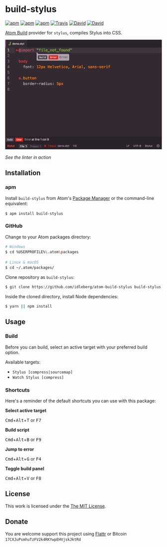 # build-stylus

[![apm](https://img.shields.io/apm/l/build-stylus.svg?style=flat-square)](https://atom.io/packages/build-stylus)
[![apm](https://img.shields.io/apm/v/build-stylus.svg?style=flat-square)](https://atom.io/packages/build-stylus)
[![apm](https://img.shields.io/apm/dm/build-stylus.svg?style=flat-square)](https://atom.io/packages/build-stylus)
[![Travis](https://img.shields.io/travis/idleberg/atom-build-stylus.svg?style=flat-square)](https://travis-ci.org/idleberg/atom-build-stylus)
[![David](https://img.shields.io/david/idleberg/atom-build-stylus.svg?style=flat-square)](https://david-dm.org/idleberg/atom-build-stylus#info=dependencies)
[![David](https://img.shields.io/david/dev/idleberg/atom-build-stylus.svg?style=flat-square)](https://david-dm.org/idleberg/atom-build-stylus?type=dev)

[Atom Build](https://atombuild.github.io/) provider for `stylus`, compiles Stylus into CSS.

![Screenshot](https://raw.githubusercontent.com/idleberg/atom-build-stylus/master/screenshot.png)

*See the linter in action*

## Installation

### apm

Install `build-stylus` from Atom's [Package Manager](http://flight-manual.atom.io/using-atom/sections/atom-packages/) or the command-line equivalent:

`$ apm install build-stylus`

### GitHub

Change to your Atom packages directory:

```bash
# Windows
$ cd %USERPROFILE%\.atom\packages

# Linux & macOS
$ cd ~/.atom/packages/
```

Clone repository as `build-stylus`:

```bash
$ git clone https://github.com/idleberg/atom-build-stylus build-stylus
```

Inside the cloned directory, install Node dependencies:

```bash
$ yarn || npm install
```

## Usage

### Build

Before you can build, select an active target with your preferred build option.

Available targets:

* `Stylus [compress|sourcemap]`
* `Watch Stylus [compress]`

### Shortcuts

Here's a reminder of the default shortcuts you can use with this package:

**Select active target**

<kbd>Cmd</kbd>+<kbd>Alt</kbd>+<kbd>T</kbd> or <kbd>F7</kbd>

**Build script**

<kbd>Cmd</kbd>+<kbd>Alt</kbd>+<kbd>B</kbd> or <kbd>F9</kbd>

**Jump to error**

<kbd>Cmd</kbd>+<kbd>Alt</kbd>+<kbd>G</kbd> or <kbd>F4</kbd>

**Toggle build panel**

<kbd>Cmd</kbd>+<kbd>Alt</kbd>+<kbd>V</kbd> or <kbd>F8</kbd>

## License

This work is licensed under the [The MIT License](LICENSE.md).

## Donate

You are welcome support this project using [Flattr](https://flattr.com/submit/auto?user_id=idleberg&url=https://github.com/idleberg/atom-build-stylus) or Bitcoin `17CXJuPsmhuTzFV2k4RKYwpEHVjskJktRd`